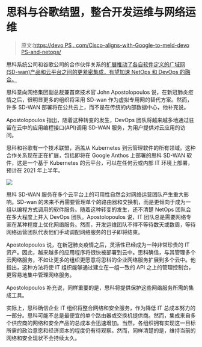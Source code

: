 # 思科与谷歌结盟，整合开发运维与网络运维

> 原文:[https://devo PS . com/Cisco-aligns-with-Google-to-meld-devo PS-and-netops/](https://devops.com/cisco-aligns-with-google-to-meld-devops-and-netops/)

思科系统公司和谷歌公司的合作伙伴关系的[扩展推动了各自软件定义的广域网(SD-wan)产品和云平台之间的更紧密集成，有望加速 NetOps 和 DevOps 的融合。](https://blogs.cisco.com/networking/cisco-and-google-partner-on-cisco-sd-wan-cloud-hub-with-google-cloud)

思科意向网络集团副总裁兼首席技术官 John Apostolopoulos 说，在新冠肺炎疫情之后，很明显更多的组织将采用 SD-wan 作为虚拟专用网的替代方案。然而，许多 SD-WAN 部署将在公共云上，而不是在传统的内部数据中心，他补充说。

Apostolopoulos 指出，随着这种转变的发生，DevOps 团队将越来越多地通过驻留在云中的应用编程接口(API)调用 SD-WAN 服务，为用户提供对云应用的访问。

思科和谷歌有一个技术联盟，涵盖从 Kubernetes 到云管理软件的所有领域。这种合作关系现在正在扩展，包括即将在 Google Anthos 上部署的思科 SD-WAN 软件，这是一个基于 Kubernetes 的云平台，可以在任何云或内部 IT 环境上部署，预计在 2021 年上半年。

![](../Images/4768c4538d9f03a7d1896da8eef84419.png)

思科 SD-WAN 服务在多个云平台上的可用性自然会对网络运营团队产生重大影响。SD-wan 的未来不再需要管理单个的路由器和交换机，而是更倾向于成为一组以编程方式调用的软件服务。随着这种转变的发生，还不清楚 NetOps 团队会在多大程度上并入 DevOps 团队。Apostolopoulos 说，IT 团队总是需要网络专家在某种程度上优化网络服务。然而，开发运维团队不得不等待数天或数周，等待网络运营团队代表他们手动调配网络服务的日子即将结束。

Apostolopoulos 说，在新冠肺炎疫情之后，灵活性已经成为一种非常珍贵的 IT 资产。因此，越来越多的应用程序将很快被部署到云中。思科确信，与其管理多个云网络服务，不如让更多的组织更愿意将思科的企业网络服务扩展到多个云中。他指出，这种方法将使 IT 组织能够通过建立在一组一致的 API 之上的管理控制台，更容易地集中管理网络服务。

Apostolopoulos 补充说，同样重要的是，思科将提供保护这些网络服务所需的集成工具。

实际上，思科确信企业 IT 组织将整合网络和安全服务，作为降低 IT 总成本努力的一部分。思科可能不总是最便宜的单个路由器或交换机提供商。然而，集成来自多个供应商的网络和安全产品的总成本会迅速增加。当然，各组织拥有实现这一目标所需的政治意愿和经济资本的程度仍有待观察。然而，同样清楚的是，维持当前的网络和安全现状不会持续太久。